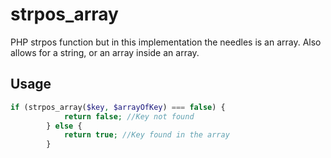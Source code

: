 # strpos_array
PHP strpos function but in this implementation the needles is an array. Also allows for a string, or an array inside an array.

## Usage

```php
if (strpos_array($key, $arrayOfKey) === false) {
            return false; //Key not found
        } else {
            return true; //Key found in the array
        }
```
